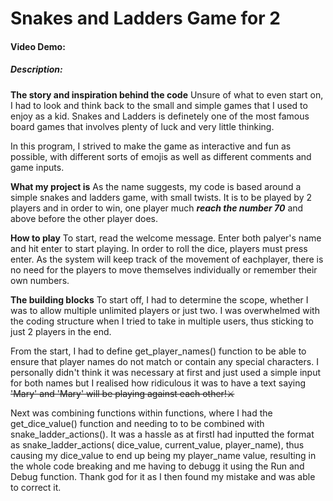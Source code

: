 # Snakes and Ladders Game for 2
#### Video Demo:  <URL HERE>
##### Description:

**The story and inspiration behind the code**
Unsure of what to even start on, I had to look and think back to the small and simple games that I used to enjoy as a kid. Snakes and Ladders is definetely one of the most famous board games that involves plenty of luck and very little thinking.

In this program, I strived to make the game as interactive and fun as possible, with different sorts of emojis as well as different comments and game inputs.

**What my project is**
As the name suggests, my code is based around a simple snakes and ladders game, with small twists. It is to be played by 2 players and in order to win, one player much ***reach the number 70*** and above before the other player does.

**How to play**
To start, read the welcome message. Enter both palyer's name and hit enter to start playing. In order to roll the dice, players must press enter. As the system will keep track of the movement of eachplayer, there is no need for the players to move themselves individually or remember their own numbers.

**The building blocks**
To start off, I had to determine the scope, whether I was to allow multiple unlimited players or just two. I was overwhelmed with the coding structure when I tried to take in multiple users, thus sticking to just 2 players in the end.

From the start, I had to define get_player_names() function to be able to ensure that player names do not match or contain any special characters. I personally didn't think it was necessary at first and just used a simple input for both names but I realised how ridiculous it was to have a text saying ~~'Mary' and 'Mary' will be playing against each other!⚔️~~

Next was combining functions within functions, where I had the get_dice_value() function and needing to to be combined with snake_ladder_actions(). It was a hassle as at firstI had inputted the format as snake_ladder_actions( dice_value, current_value, player_name), thus causing my dice_value to end up being my player_name value, resulting in the whole code breaking and me having to debugg it using the Run and Debug function. Thank god for it as I then found my mistake and was able to correct it.

